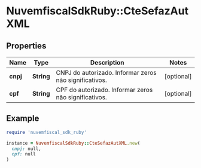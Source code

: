 # NuvemfiscalSdkRuby::CteSefazAutXML

## Properties

| Name | Type | Description | Notes |
| ---- | ---- | ----------- | ----- |
| **cnpj** | **String** | CNPJ do autorizado.  Informar zeros não significativos. | [optional] |
| **cpf** | **String** | CPF do autorizado.  Informar zeros não significativos. | [optional] |

## Example

```ruby
require 'nuvemfiscal_sdk_ruby'

instance = NuvemfiscalSdkRuby::CteSefazAutXML.new(
  cnpj: null,
  cpf: null
)
```

